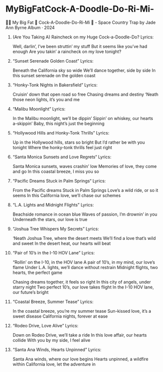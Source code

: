# MyBigFatCock-A-Doodle-Do-Ri-Mi-
 💁‍♀️ My Big Fat 🐓 Cock-A-Doodle-Do-Ri-Mi 🥵 - Space Country Trap by Jade Ann Byrne Album · 2024 










1. (Are You Taking A) Raincheck on my Huge Cock-a-Doodle-Do?
Lyrics:

    Well, darlin’, I’ve been struttin’ my stuff
    But it seems like you’ve had enough
    Are you takin’ a raincheck on my love tonight?

2. “Sunset Serenade Golden Coast”
Lyrics:

    Beneath the California sky so wide
    We’ll dance together, side by side
    In this sunset serenade on the golden coast

3. “Honky-Tonk Nights in Bakersfield”
Lyrics:

    Cruisin’ down that open road so free
    Chasing dreams and destiny
    ‘Neath those neon lights, it’s you and me

4. “Malibu Moonlight”
Lyrics:

    In the Malibu moonlight, we’ll be dippin’
    Sippin’ on whiskey, our hearts a-skippin’
    Baby, this night’s just the beginning

5. “Hollywood Hills and Honky-Tonk Thrills”
Lyrics:

    Up in the Hollywood hills, stars so bright
    But I’d rather be with you tonight
    Where the honky-tonk thrills feel just right

66. “Santa Monica Sunsets and Love Regrets“
Lyrics:

    Santa Monica sunsets, waves crashin’ low
    Memories of love, they come and go
    In this coastal breeze, I miss you so

7. “Pacific Dreams Stuck in Palm Springs“
Lyrics:

    From the Pacific dreams Stuck in Palm Springs
    Love’s a wild ride, or so it seems
    In this California love, we’ll chase our schemes

8. “L.A. Lights and Midnight Flights”
Lyrics:

    Beachside romance in ocean blue
    Waves of passion, I’m drownin’ in you
    Underneath the stars, our love is true

9. “Joshua Tree Whispers My Secrets”
Lyrics:

    ‘Neath Joshua Tree, where the desert meets
    We’ll find a love that’s wild and sweet
    In the desert heat, our hearts will beat

10. “Pair of 10’s in the I-10 HOV Lane”
Lyrics:

    “Rollin’ on the I-10, in the HOV lane
    A pair of 10’s, in my mind, our love’s flame
    Under L.A. lights, we’ll dance without restrain
    Midnight flights, two hearts, the perfect game

    Chasing dreams together, it feels so right
    In this city of angels, under starry night
    Two perfect 10’s, our love takes flight
    In the I-10 HOV lane, our future’s bright

11. “Coastal Breeze, Summer Tease”
Lyrics:

    In the coastal breeze, you’re my summer tease
    Sun-kissed love, it’s a sweet disease
    California nights, forever at ease

12. “Rodeo Drive, Love Alive”
Lyrics:

    Down on Rodeo Drive, we’ll take a ride
    In this love affair, our hearts collide
    With you by my side, I feel alive

13. “Santa Ana Winds, Hearts Unpinned”
Lyrics:

    Santa Ana winds, where our love begins
    Hearts unpinned, a wildfire within
    California love, let the adventure in
